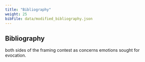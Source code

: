 ```yaml
---
title: "Bibliography"
weight: 25
bibFile: data/modified_bibliography.json
---
```


## Bibliography

both sides of the framing contest as concerns emotions sought for evocation.
